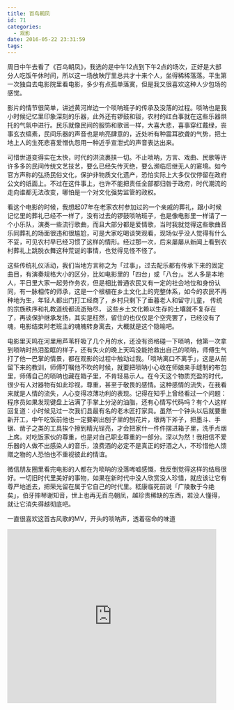 ```yaml
---
title: 百鸟朝凤
id: 71
categories:
  - 观影
date: 2016-05-22 23:31:59
tags:
---
```


周日中午去看了《百鸟朝凤》，我选的是中午12点到下午2点的场次，正好是大部分人吃饭午休时间，所以这一场放映厅里总共才十来个人，坐得稀稀落落。平生第一次独自去电影院里看电影，多少有点孤单落寞，但是我又很喜欢这种人少包场的感觉。
<!-- more -->
影片的情节很简单，讲述黄河岸边一个唢呐班子的传承及没落的过程。唢呐也是我小时候记忆里印象深刻的乐器，此外还有锣鼓和钹，农村的红白事就在这些乐器烘托的气氛中进行。民乐就像民间的服饰和歌谣一样，大喜大悲，喜事穿红戴绿，丧事玄衣缟素，民间乐器的声音也是响亮肆意的，近处听有种震耳欲聋的气势，把土地上人的生死悲喜爱憎仇怨用一种近乎宣泄式的声音表达出来。

可惜世道变得实在太快，时代的洪流裹挟一切。不止唢呐，方言、戏曲、民歌等许许多多的民间传统文艺技艺，要么已经失传灭绝，要么濒临后继无人的窘境。如今官方声称的弘扬民俗文化，保护非物质文化遗产，恐怕实际上大多仅仅停留在政府公文的纸面上。不过在这件事上，也许不能把责任全部都归咎于政府，时代潮流的走向谁都无法改变，哪怕是一个对文化强势监管的政权。

看这个电影的时候，我想起07年在老家农村参加过的一个亲戚的葬礼，跟小时候记忆里的葬礼已经不一样了，没有过去的锣鼓唢呐班子，也是像电影里一样请了一个小乐队，演奏一些流行歌曲，而且大部分都是爱情歌，当时我就觉得这些歌曲音乐同葬礼的场面很违和很尴尬，可是大家吃喝谈笑观看，现场似乎没人觉得有什么不妥，可见农村早已经习惯了这样的情形。经过那一次，后来屡屡从新闻上看到农村葬礼上跳脱衣舞这种荒诞的事情，也觉得见怪不怪了。

这些传统礼仪活动，我们当地方言称之为「过事」，过去配乐都有传承下来的固定曲目，有演奏规格大小的区分，比如电影里的「四台」或「八台」。艺人多是本地人，平日里大家一起劳作务农，但是相比普通农民又有一定的社会地位和身份认同，有一脉相传的师承，这是一个根植在乡土文化上的完整体系，如今的农民不再种地为生，年轻人都出门打工经商了，乡村只剩下了垂暮老人和留守儿童， 传统的宗族秩序和礼教道统都流逝殆尽， 这些乡土文化赖以生存的土壤就不复存在了，再谈保护继承发扬，其实是枉然，留住的也仅仅是个空壳罢了，已经没有了魂，电影结束时老班主的魂魄转身离去，大概就是这个隐喻吧。

电影里天鸣在河里用芦苇杆吸了几个月的水，还没有资格碰一下唢呐，他第一次拿到唢呐时热泪盈眶的样子，还有失火的晚上天鸣没能抢救出自己的唢呐，师傅生气打了他一巴掌的情景，都在观影的过程中触动过我。「唢呐离口不离手」，这是从前留下来的教训，师傅叮嘱他不吹的时候，就要把唢呐小心收在师娘亲手缝制的布包里，师傅自己的唢呐也藏在箱子里，不肯轻易示人。在今天这个物质充盈的时代，很少有人对器物有如此珍视，尊重，甚至于敬畏的感情。这种感情的流失，在我看来就是人情的流失，人心变得凉薄功利的表现。记得在知乎上曾经看过一个问题：程序员如果发现键盘上沾满了手掌上分泌的油脂，还有心情写代码吗？有个人这样回复道：小时候见过一次我们县最有名的老木匠打家具。虽然一个钟头以后就要重新开工，中午吃饭前他也一定要剃出刨子里的刨花片，墩两下斧子，把墨斗、手锯、凿子之类的工具挨个擦到精光锃亮，才会把家什一件件摆进箱子里，洗手点烟上席。对吃饭家伙的尊重，也是对自己职业尊重的一部分。深以为然！我相信不爱乐器的人做不出感染人的音乐，浪费酒的必定不是真正的好酒之人，不珍惜他人馈赠之物的人恐怕也不重视彼此的情谊。

微信朋友圈里看完电影的人都在为唢呐的没落唏嘘感慨，我反倒觉得这样的结局很好。一切旧时代里美好的事物，如果在新时代中没人欣赏没人珍惜，就应该让它有尊严地逝去，把荣光留在属于它自己的时代里。嵇康临死前说「广陵散于今绝矣」，伯牙摔琴谢知音，世上也再无百鸟朝凤，越珍贵稀缺的东西，若没人懂得，就让它消失得越彻底吧。

一直很喜欢这首古风歌的MV，开头的唢呐声，透着宿命的味道

<iframe src="http://www.tudou.com/programs/view/html5embed.action?type=0&code=aJriUgeF0Ec&lcode=&resourceId=0_06_05_99" allowtransparency="true" allowfullscreen="true" allowfullscreenInteractive="true" scrolling="no" border="0" frameborder="0" style="width:480px;height:400px;"></iframe>
